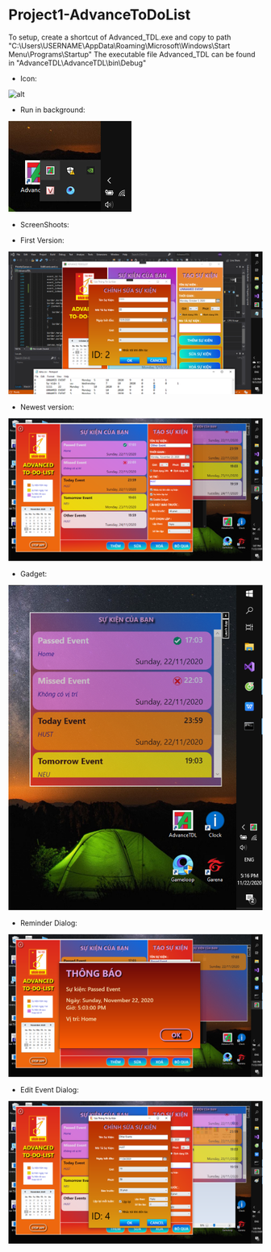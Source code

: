 # Project1-AdvanceToDoList
To setup, create a shortcut of Advanced_TDL.exe and copy to path "C:\Users\USERNAME\AppData\Roaming\Microsoft\Windows\Start Menu\Programs\Startup"
The executable file Advanced_TDL can be found in "AdvanceTDL\AdvanceTDL\bin\Debug"

* Icon:

![alt](https://github.com/HungNguyen81/Project1-AdvanceToDoList/blob/master/AdvanceTDL/bin/Debug/icTDL.ico)

* Run in background:

![alt](https://github.com/HungNguyen81/Project1-AdvanceToDoList/blob/master/ADTL_RunInBackground.png?raw=true)

* ScreenShoots:
- First Version:

![alt](https://github.com/HungNguyen81/Project1-AdvanceToDoList/blob/master/ATDL.png?raw=true)

- Newest version:

![alt](https://github.com/HungNguyen81/Project1-AdvanceToDoList/blob/master/ADTL_updated.png?raw=true)

- Gadget:

![alt](https://github.com/HungNguyen81/Project1-AdvanceToDoList/blob/master/ADTL_gadget.png?raw=true)

- Reminder Dialog:

![alt](https://github.com/HungNguyen81/Project1-AdvanceToDoList/blob/master/ADTL_remind.png?raw=true)

- Edit Event Dialog:

![alt](https://github.com/HungNguyen81/Project1-AdvanceToDoList/blob/master/ADTL_edit_event.png)
